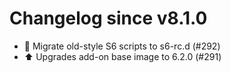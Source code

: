 # Changelog since v8.1.0
- 🔨 Migrate old-style S6 scripts to s6-rc.d (#292) 
- ⬆️ Upgrades add-on base image to 6.2.0 (#291) 
